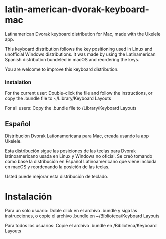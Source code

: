 # latin-american-dvorak-keyboard-mac
Latinamerican Dvorak keyboard distribution for Mac, made with the Ukelele app.

This keyboard distribution follows the key positioning used in Linux and unofficial Windows distributions. It was made by using the Latinamerican Spanish distribution bundeled in macOS and reordering the keys.

You are welcome to improve this keyboard distribution.

### Instalation
For the current user: Double-click the file and follow the instructions, or copy the .bundle file to ~/Library/Keyboard Layouts

For all users: Copy the .bundle file to /Library/Keyboard Layouts

## Español

Distribución Dvorak Lationamericana para Mac, creada usando la app Ukelele.

Esta distribución sigue las posiciones de las teclas para Dvorak latinoamericano usada en Linux y Windows no oficial. Se creó tomando como base la distribución en Español Latinoamericano que viene incluída en macOS y reordenando la posición de las teclas.

Usted puede mejorar esta distribución de teclado.

# Instalación

Para un solo usuario: Doble click en el archivo .bundle y siga las instrucciones, o copie el archivo .bundle en ~/Biblioteca/Keyboard Layouts

Para todos los usuarios: Copie el archivo .bundle en /Biblioteca/Keyboard Layouts